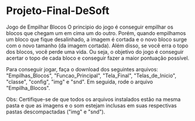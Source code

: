 # Projeto-Final-DeSoft
Jogo de Empilhar Blocos
O principio do jogo é conseguir empilhar os blocos que chegam um em cima um do outro.
Porém, quando empilhamos um bloco que fique desalinhado, a imagem é cortada e o novo bloco surge com o novo tamanho (da imagem cortada).
Além disso, se você erra o topo dos blocos, você perde uma vida.
Ou seja, o objetivo do jogo é conseguir acertar o topo de cada bloco e conseguir fazer a maior pontuação possível.


Para conseguir jogar, faça o download dos seguintes arquivos: "Empilhas_Blocos", "Funcao_Principal", "Tela_Final", "Telas_de_Inicio", "classe", "config", "img" e "snd". Em seguida, rode o arquivo "Empilha_Blocos".


Obs: Certifique-se de que todos os arquivos instalados estão na mesma pasta e que as imagens e o som estejam inclusas em suas respectivas pastas descompactadas ("img" e "snd").
